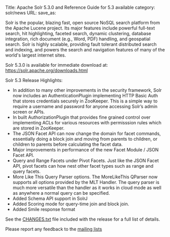 Title: Apache Solr 5.3.0 and Reference Guide for 5.3 available
category: solr/news
URL: 
save_as: 

Solr is the popular, blazing fast, open source NoSQL search platform
from the Apache Lucene project. Its major features include powerful
full-text search, hit highlighting, faceted search, dynamic
clustering, database integration, rich document (e.g., Word, PDF)
handling, and geospatial search.  Solr is highly scalable, providing
fault tolerant distributed search and indexing, and powers the search
and navigation features of many of the world's largest internet sites.

Solr 5.3.0 is available for immediate download at:
<https://solr.apache.org/downloads.html>

Solr 5.3 Release Highlights:

 * In addition to many other improvements in the security framework, Solr now includes an AuthenticationPlugin implementing HTTP Basic Auth that stores credentials securely in ZooKeeper. This is a simple way to require a username and password for anyone accessing Solr’s admin screen or APIs.
 * In built AuthorizationPlugin that provides fine grained control over implementing ACLs for various resources with permisssion rules which are stored in ZooKeeper.
 * The JSON Facet API can now change the domain for facet commands, essentially doing a block join and moving from parents to children, or children to parents before calculating the facet data.
 * Major improvements in performance of the new Facet Module / JSON Facet API.
 * Query and Range Facets under Pivot Facets. Just like the JSON Facet API, pivot facets can how nest other facet types such as range and query facets.
 * More Like This Query Parser options. The MoreLikeThis QParser now supports all options provided by the MLT Handler. The query parser is much more versatile than the handler as it works in cloud mode as well as anywhere a normal query can be specified.
 * Added Schema API support in SolrJ
 * Added Scoring mode for query-time join and block join.
 * Added Smile response format

See the [CHANGES.txt](/solr/5_3_0/changes/Changes.html) file included with the release for a full list of details.

Please report any feedback to the [mailing lists](https://solr.apache.org/discussion.html)

